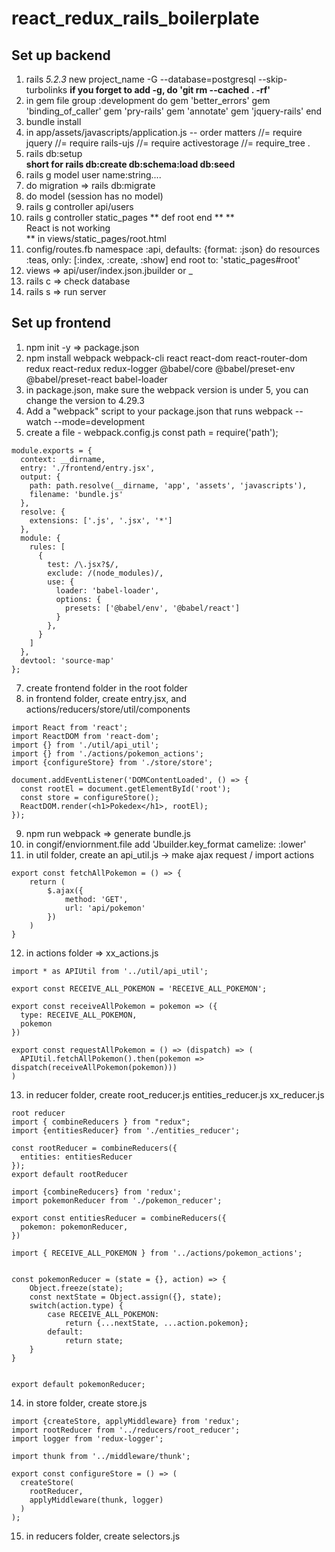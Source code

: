 # react_redux_rails_boilerplate

## Set up backend

1. rails _5.2.3_ new project_name -G --database=postgresql --skip-turbolinks
    **if you forget to add -g, do 'git rm --cached . -rf'**
2. in gem file 
  group :development do
    gem 'better_errors'
    gem 'binding_of_caller'
    gem 'pry-rails'
    gem 'annotate'
    gem 'jquery-rails'
  end
3. bundle install
4. in app/assets/javascripts/application.js -- order matters
  //= require jquery
  //= require rails-ujs
  //= require activestorage
  //= require_tree .
5. rails db:setup  
    **short for rails db:create db:schema:load db:seed**
6. rails g model user name:string.... 
7. do migration => rails db:migrate
8. do model (session has no model)
9. rails g controller api/users 
10. rails g controller static_pages 
  ** def root end ** 
  **  <div id="root">React is not working</div> ** in views/static_pages/root.html 
11. config/routes.fb
  namespace :api, defaults: {format: :json} do
    resources :teas, only: [:index, :create, :show]
  end
  root to: 'static_pages#root' 
13. views => api/user/index.json.jbuilder or _
14. rails c => check database
15. rails s => run server


## Set up frontend
1. npm init -y => package.json 
2. npm install webpack webpack-cli react react-dom react-router-dom redux react-redux redux-logger @babel/core @babel/preset-env @babel/preset-react babel-loader
3. in package.json, make sure the webpack version is under 5, you can change the version to 4.29.3
4. Add a "webpack" script to your package.json that runs webpack --watch --mode=development
5. create a file - webpack.config.js 
const path = require('path');
```
module.exports = {
  context: __dirname,
  entry: './frontend/entry.jsx',
  output: {
    path: path.resolve(__dirname, 'app', 'assets', 'javascripts'),
    filename: 'bundle.js'
  },
  resolve: {
    extensions: ['.js', '.jsx', '*']
  },
  module: {
    rules: [
      {
        test: /\.jsx?$/,
        exclude: /(node_modules)/,
        use: {
          loader: 'babel-loader',
          options: {
            presets: ['@babel/env', '@babel/react']
          }
        },
      }
    ]
  },
  devtool: 'source-map'
};
```
7. create frontend folder in the root folder
8. in frontend folder, create entry.jsx, and actions/reducers/store/util/components
```
import React from 'react';
import ReactDOM from 'react-dom';
import {} from './util/api_util';
import {} from './actions/pokemon_actions';
import {configureStore} from './store/store';

document.addEventListener('DOMContentLoaded', () => {
  const rootEl = document.getElementById('root');
  const store = configureStore();
  ReactDOM.render(<h1>Pokedex</h1>, rootEl);
});
```

9. npm run webpack => generate bundle.js
10. in congif/enviornment.file add 'Jbuilder.key_format camelize: :lower' 
11. in util folder, create an api_util.js -> make ajax request / import actions
```
export const fetchAllPokemon = () => {
    return (
        $.ajax({
            method: 'GET',
            url: 'api/pokemon'
        })
    )
}
```
12. in actions folder => xx_actions.js 
```
import * as APIUtil from '../util/api_util';

export const RECEIVE_ALL_POKEMON = 'RECEIVE_ALL_POKEMON';

export const receiveAllPokemon = pokemon => ({
  type: RECEIVE_ALL_POKEMON,
  pokemon
})

export const requestAllPokemon = () => (dispatch) => (
  APIUtil.fetchAllPokemon().then(pokemon => dispatch(receiveAllPokemon(pokemon))) 
)
```
13. in reducer folder, create root_reducer.js entities_reducer.js xx_reducer.js
```
root reducer 
import { combineReducers } from "redux";
import {entitiesReducer} from './entities_reducer';

const rootReducer = combineReducers({
  entities: entitiesReducer
});
export default rootReducer
```
```
import {combineReducers} from 'redux';
import pokemonReducer from './pokemon_reducer';

export const entitiesReducer = combineReducers({
  pokemon: pokemonReducer,
})
```
```
import { RECEIVE_ALL_POKEMON } from '../actions/pokemon_actions';


const pokemonReducer = (state = {}, action) => {
    Object.freeze(state);
    const nextState = Object.assign({}, state);
    switch(action.type) {
        case RECEIVE_ALL_POKEMON:
            return {...nextState, ...action.pokemon};
        default:
            return state; 
    }
}


export default pokemonReducer;
```
14. in store folder, create store.js 
```
import {createStore, applyMiddleware} from 'redux';
import rootReducer from '../reducers/root_reducer';
import logger from 'redux-logger';

import thunk from '../middleware/thunk';

export const configureStore = () => (
  createStore(
    rootReducer,
    applyMiddleware(thunk, logger)
  )
);
```
15. in reducers folder, create selectors.js





